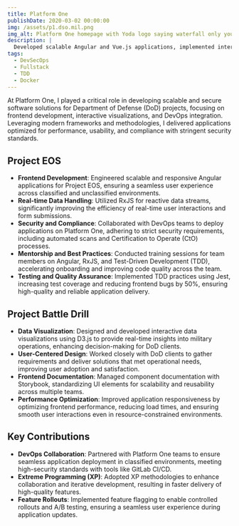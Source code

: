```yaml
---
title: Platform One
publishDate: 2020-03-02 00:00:00
img: /assets/p1.dso.mil.png
img_alt: Platform One homepage with Yoda logo saying waterfall only you can prevent
description: |
  Developed scalable Angular and Vue.js applications, implemented interactive data visualizations with D3.js, and collaborated with DevOps teams to deploy secure solutions in classified environments while mentoring engineers and improving team productivity.
tags:
  - DevSecOps
  - Fullstack
  - TDD
  - Docker
---
```

At Platform One, I played a critical role in developing scalable and secure software solutions for Department of Defense (DoD) projects, focusing on frontend development, interactive visualizations, and DevOps integration. Leveraging modern frameworks and methodologies, I delivered applications optimized for performance, usability, and compliance with stringent security standards.

## Project EOS

- **Frontend Development**: Engineered scalable and responsive Angular applications for Project EOS, ensuring a seamless user experience across classified and unclassified environments.
- **Real-time Data Handling**: Utilized RxJS for reactive data streams, significantly improving the efficiency of real-time user interactions and form submissions.
- **Security and Compliance**: Collaborated with DevOps teams to deploy applications on Platform One, adhering to strict security requirements, including automated scans and Certification to Operate (CtO) processes.
- **Mentorship and Best Practices**: Conducted training sessions for team members on Angular, RxJS, and Test-Driven Development (TDD), accelerating onboarding and improving code quality across the team.
- **Testing and Quality Assurance**: Implemented TDD practices using Jest, increasing test coverage and reducing frontend bugs by 50%, ensuring high-quality and reliable application delivery.

## Project Battle Drill

- **Data Visualization**: Designed and developed interactive data visualizations using D3.js to provide real-time insights into military operations, enhancing decision-making for DoD clients.
- **User-Centered Design**: Worked closely with DoD clients to gather requirements and deliver solutions that met operational needs, improving user adoption and satisfaction.
- **Frontend Documentation**: Managed component documentation with Storybook, standardizing UI elements for scalability and reusability across multiple teams.
- **Performance Optimization**: Improved application responsiveness by optimizing frontend performance, reducing load times, and ensuring smooth user interactions even in resource-constrained environments.

## Key Contributions

- **DevOps Collaboration**: Partnered with Platform One teams to ensure seamless application deployment in classified environments, meeting high-security standards with tools like GitLab CI/CD.
- **Extreme Programming (XP)**: Adopted XP methodologies to enhance collaboration and iterative development, resulting in faster delivery of high-quality features.
- **Feature Rollouts**: Implemented feature flagging to enable controlled rollouts and A/B testing, ensuring a seamless user experience during application updates.